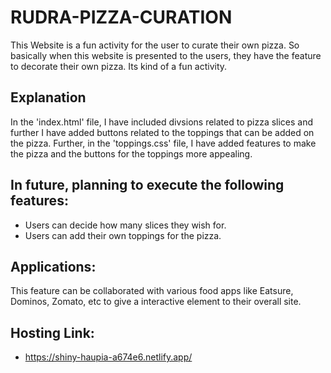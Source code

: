    # RUDRA-PIZZA-CURATION

This Website is a fun activity for the user to curate their own pizza.
So basically when this website is presented to the users, they have the feature to decorate their own pizza.
Its kind of a fun activity.

## Explanation
In the 'index.html' file, I have included divsions related to pizza slices and further I have added buttons related to the toppings that can be added on the pizza.
 Further, in the 'toppings.css' file, I have added features to make the pizza and the buttons for the toppings more appealing.

## In future, planning to execute the following features:

- Users can decide how many slices they wish for.
- Users can add their own toppings for the pizza.


## Applications:
This feature can be collaborated with various food apps like Eatsure, Dominos, Zomato, etc to give a interactive element to their overall site.

## Hosting Link:

- https://shiny-haupia-a674e6.netlify.app/



